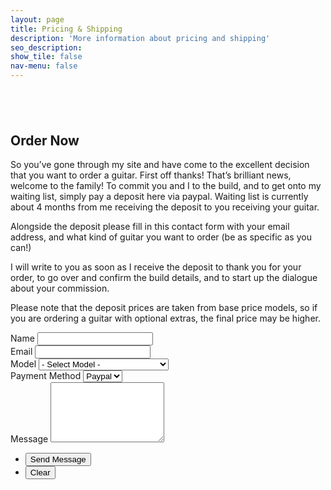 ```yaml
---
layout: page
title: Pricing & Shipping
description: 'More information about pricing and shipping'
seo_description:
show_tile: false
nav-menu: false
---
```


<!-- Main -->
<div id="main" class="alt">



<!-- Intro -->
<section>
	<div class="inner">
		<section style="margin-top: 6em">
			<h2>Order Now</h2>
			<p>So you’ve gone through my site and have come to the excellent decision that you want to order a guitar. First off thanks! That’s brilliant news, welcome to the family! To commit you and I to the build, and to get onto my waiting list, simply pay a deposit here via paypal. Waiting list is currently about 4 months from me receiving the deposit to you receiving your guitar.</p> 
			<p>Alongside the deposit please fill in this contact form with your email address, and what kind of guitar you want to order (be as specific as you can!)</p>
			<p>I will write to you as soon as I receive the deposit to thank you for your order, to go over and confirm the build details, and to start up the dialogue about your commission.</p>
			<p>Please note that the deposit prices are taken from base price models, so if you are ordering a guitar with optional extras, the final price may be higher.</p>
			<script type="text/javascript">
			    window.onload = function(){
			        location.href=document.getElementById("selectbox").value;
			    }       
			</script>
			<form action="https://formspree.io/{{ site.email }}" method="POST">
				<div class="field half first">
					<label for="name">Name</label>
					<input type="text" name="name" id="name" />
				</div>
				<div class="field half">
					<label for="email">Email</label>
					<input type="text" name="_replyto" id="email" />
				</div>
				<div class="field">
					<label for="email">Model</label>
					<select name="guitarmodel" id="guitarmodel">
						<option value="">- Select Model -</option>
						<option value="https://www.yahoo.com/">Solid T (500USD Deposit)</option>
						<option value="https://www.google.com/">Hollow T (600USD Deposit)</option>
						<option value="https://www.facebook.com/">Moar Offset (700USD Deposit)</option>
						<option value="https://www.twitter.com/">Solid Bass (700USD Deposit)</option>
						<option value="https://www.linkedin.com/">Hollow Bass (800USD Deposit)</option>
						<option value="https://www.bbc.co.uk/">Wayfair (1000USD Deposit)</option>
					</select>
				</div>
				<div class="field">
					<label for="email">Payment Method</label>
					<select name="payment" id="payment">
						<option value="">Paypal</option>
					</select>
				</div>
				<div class="field">
					<label for="message">Message</label>
					<textarea name="message" id="message" rows="6"></textarea>
				</div>
				<ul class="actions">
					<li><input type="submit" value="Send Message" class="special" onClick="window.open(guitarmodel.value,'newtab')"/></li>
					<li><input type="reset" value="Clear" /></li>
				</ul>
			</form>
		</section>
	</div>
</section>

